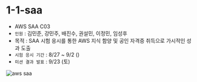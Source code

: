 # 1-1-saa
- AWS SAA C03
- `인원` : 김민준, 강민주, 배진수, 권설민, 이정민, 임성후
- 목적 : SAA 시험 응시를 통한 AWS 지식 함양 및 공인 자격증 취득으로 가시적인 성과 도출
- `시험 응시 기간` : 8/27 ~ 9/2 ()
- `미션 결과 발표` : 9/23 (토)

![aws saa](https://github.com/sipe-team/1-1-saa/assets/92839864/74b1e839-94fd-49bb-8c78-cce512162276)
